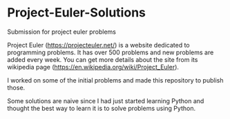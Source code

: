 # Project-Euler-Solutions
Submission for project euler problems

Project Euler (https://projecteuler.net/) is a website dedicated to programming problems. It has over 500 problems and new problems are added every week. You can get more details about the site from its wikipedia page (https://en.wikipedia.org/wiki/Project_Euler).

I worked on some of the initial problems and made this repository to publish those.

Some solutions are naive since I had just started learning Python and thought the best way to learn it is to solve problems using Python.

